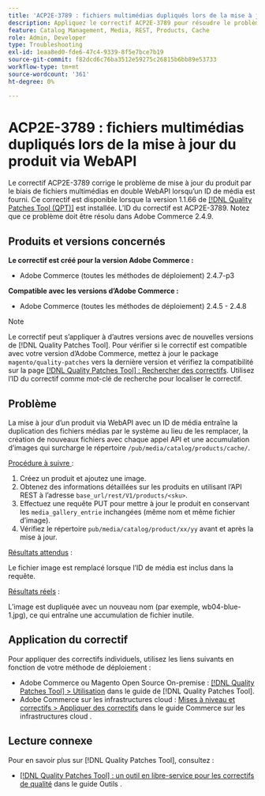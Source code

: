 ```yaml
---
title: 'ACP2E-3789 : fichiers multimédias dupliqués lors de la mise à jour du produit via WebAPI'
description: Appliquez le correctif ACP2E-3789 pour résoudre le problème d’Adobe Commerce où les mises à jour de produit via des fichiers multimédias en double WebAPI sont fournies lorsqu’un ID de média est fourni.
feature: Catalog Management, Media, REST, Products, Cache
role: Admin, Developer
type: Troubleshooting
exl-id: 1eaa8ed0-fde6-47c4-9339-8f5e7bce7b19
source-git-commit: f82dcd6c76ba3512e59275c26815b6bb89e53733
workflow-type: tm+mt
source-wordcount: '361'
ht-degree: 0%

---
```


# ACP2E-3789 : fichiers multimédias dupliqués lors de la mise à jour du produit via WebAPI

Le correctif ACP2E-3789 corrige le problème de mise à jour du produit par le biais de fichiers multimédias en double WebAPI lorsqu’un ID de média est fourni. Ce correctif est disponible lorsque la version 1.1.66 de [[!DNL Quality Patches Tool (QPT)]](/help/tools/quality-patches-tool/quality-patches-tool-to-self-serve-quality-patches.md) est installée. L’ID du correctif est ACP2E-3789. Notez que ce problème doit être résolu dans Adobe Commerce 2.4.9.

## Produits et versions concernés

**Le correctif est créé pour la version Adobe Commerce :**

* Adobe Commerce (toutes les méthodes de déploiement) 2.4.7-p3

**Compatible avec les versions d’Adobe Commerce :**

* Adobe Commerce (toutes les méthodes de déploiement) 2.4.5 - 2.4.8

>[!NOTE]
>
>Le correctif peut s’appliquer à d’autres versions avec de nouvelles versions de [!DNL Quality Patches Tool]. Pour vérifier si le correctif est compatible avec votre version d’Adobe Commerce, mettez à jour le package `magento/quality-patches` vers la dernière version et vérifiez la compatibilité sur la page [[!DNL Quality Patches Tool] : Rechercher des correctifs](https://experienceleague.adobe.com/tools/commerce-quality-patches/index.html). Utilisez l’ID du correctif comme mot-clé de recherche pour localiser le correctif.

## Problème

La mise à jour d’un produit via WebAPI avec un ID de média entraîne la duplication des fichiers médias par le système au lieu de les remplacer, la création de nouveaux fichiers avec chaque appel API et une accumulation d’images qui surcharge le répertoire `/pub/media/catalog/products/cache/`.

<u>Procédure à suivre </u> :

1. Créez un produit et ajoutez une image.
1. Obtenez des informations détaillées sur les produits en utilisant l’API REST à l’adresse `base_url/rest/V1/products/<sku>`.
1. Effectuez une requête PUT pour mettre à jour le produit en conservant les `media_gallery_entrie` inchangées (même nom et même fichier d’image).
1. Vérifiez le répertoire `pub/media/catalog/product/xx/yy` avant et après la mise à jour.

<u>Résultats attendus</u> :

Le fichier image est remplacé lorsque l’ID de média est inclus dans la requête.

<u>Résultats réels</u> :

L’image est dupliquée avec un nouveau nom (par exemple, wb04-blue-1.jpg), ce qui entraîne une accumulation de fichier inutile.

## Application du correctif

Pour appliquer des correctifs individuels, utilisez les liens suivants en fonction de votre méthode de déploiement :

* Adobe Commerce ou Magento Open Source On-premise : [[!DNL Quality Patches Tool] > Utilisation](/help/tools/quality-patches-tool/usage.md) dans le guide de [!DNL Quality Patches Tool].
* Adobe Commerce sur les infrastructures cloud : [Mises à niveau et correctifs > Appliquer des correctifs](https://experienceleague.adobe.com/docs/commerce-cloud-service/user-guide/develop/upgrade/apply-patches.html) dans le guide Commerce sur les infrastructures cloud .

## Lecture connexe

Pour en savoir plus sur [!DNL Quality Patches Tool], consultez :

* [[!DNL Quality Patches Tool] : un outil en libre-service pour les correctifs de qualité](/help/tools/quality-patches-tool/quality-patches-tool-to-self-serve-quality-patches.md) dans le guide Outils .
